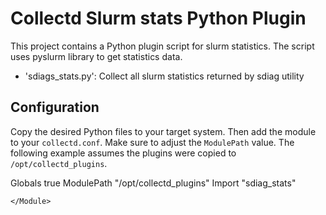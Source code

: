 # Collectd Slurm stats Python Plugin 
This project contains a Python plugin script for slurm statistics.
The script uses pyslurm library to get statistics data.

- 'sdiags_stats.py': Collect all slurm statistics returned by sdiag utility

## Configuration

Copy the desired Python files to your target system. Then add the module to
your `collectd.conf`. Make sure to adjust the `ModulePath` value. The following
example assumes the plugins were copied to `/opt/collectd_plugins`.

  <LoadPlugin python>
    Globals true
  </LoadPlugin>

  <Plugin python>
    ModulePath "/opt/collectd_plugins"
    Import "sdiag_stats"
    <Module "sdiag_stats">

    </Module>
  </Plugin>


